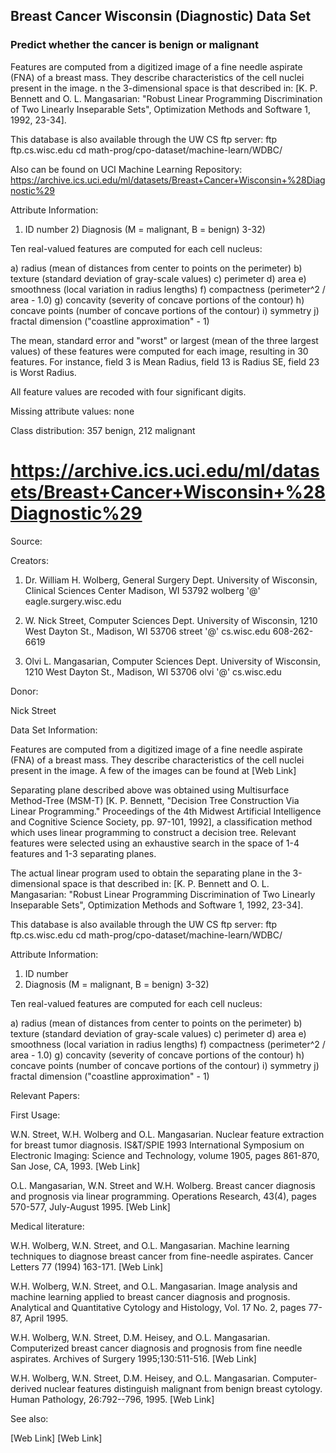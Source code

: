 ## Breast Cancer Wisconsin (Diagnostic) Data Set
### Predict whether the cancer is benign or malignant
Features are computed from a digitized image of a fine needle aspirate (FNA) of a breast mass. They describe characteristics of the cell nuclei present in the image. n the 3-dimensional space is that described in: [K. P. Bennett and O. L. Mangasarian: "Robust Linear Programming Discrimination of Two Linearly Inseparable Sets", Optimization Methods and Software 1, 1992, 23-34].

This database is also available through the UW CS ftp server: ftp ftp.cs.wisc.edu cd math-prog/cpo-dataset/machine-learn/WDBC/

Also can be found on UCI Machine Learning Repository: https://archive.ics.uci.edu/ml/datasets/Breast+Cancer+Wisconsin+%28Diagnostic%29

Attribute Information:

1) ID number 2) Diagnosis (M = malignant, B = benign) 3-32)

Ten real-valued features are computed for each cell nucleus:

a) radius (mean of distances from center to points on the perimeter) b) texture (standard deviation of gray-scale values) c) perimeter d) area e) smoothness (local variation in radius lengths) f) compactness (perimeter^2 / area - 1.0) g) concavity (severity of concave portions of the contour) h) concave points (number of concave portions of the contour) i) symmetry j) fractal dimension ("coastline approximation" - 1)

The mean, standard error and "worst" or largest (mean of the three largest values) of these features were computed for each image, resulting in 30 features. For instance, field 3 is Mean Radius, field 13 is Radius SE, field 23 is Worst Radius.

All feature values are recoded with four significant digits.

Missing attribute values: none

Class distribution: 357 benign, 212 malignant

# https://archive.ics.uci.edu/ml/datasets/Breast+Cancer+Wisconsin+%28Diagnostic%29

Source:

Creators: 

1. Dr. William H. Wolberg, General Surgery Dept. 
University of Wisconsin, Clinical Sciences Center 
Madison, WI 53792 
wolberg '@' eagle.surgery.wisc.edu 

2. W. Nick Street, Computer Sciences Dept. 
University of Wisconsin, 1210 West Dayton St., Madison, WI 53706 
street '@' cs.wisc.edu 608-262-6619 

3. Olvi L. Mangasarian, Computer Sciences Dept. 
University of Wisconsin, 1210 West Dayton St., Madison, WI 53706 
olvi '@' cs.wisc.edu 

Donor: 

Nick Street


Data Set Information:

Features are computed from a digitized image of a fine needle aspirate (FNA) of a breast mass. They describe characteristics of the cell nuclei present in the image. A few of the images can be found at [Web Link] 

Separating plane described above was obtained using Multisurface Method-Tree (MSM-T) [K. P. Bennett, "Decision Tree Construction Via Linear Programming." Proceedings of the 4th Midwest Artificial Intelligence and Cognitive Science Society, pp. 97-101, 1992], a classification method which uses linear programming to construct a decision tree. Relevant features were selected using an exhaustive search in the space of 1-4 features and 1-3 separating planes. 

The actual linear program used to obtain the separating plane in the 3-dimensional space is that described in: [K. P. Bennett and O. L. Mangasarian: "Robust Linear Programming Discrimination of Two Linearly Inseparable Sets", Optimization Methods and Software 1, 1992, 23-34]. 

This database is also available through the UW CS ftp server: 
ftp ftp.cs.wisc.edu 
cd math-prog/cpo-dataset/machine-learn/WDBC/


Attribute Information:

1) ID number 
2) Diagnosis (M = malignant, B = benign) 
3-32) 

Ten real-valued features are computed for each cell nucleus: 

a) radius (mean of distances from center to points on the perimeter) 
b) texture (standard deviation of gray-scale values) 
c) perimeter 
d) area 
e) smoothness (local variation in radius lengths) 
f) compactness (perimeter^2 / area - 1.0) 
g) concavity (severity of concave portions of the contour) 
h) concave points (number of concave portions of the contour) 
i) symmetry 
j) fractal dimension ("coastline approximation" - 1)


Relevant Papers:

First Usage: 

W.N. Street, W.H. Wolberg and O.L. Mangasarian. Nuclear feature extraction for breast tumor diagnosis. IS&T/SPIE 1993 International Symposium on Electronic Imaging: Science and Technology, volume 1905, pages 861-870, San Jose, CA, 1993. 
[Web Link] 

O.L. Mangasarian, W.N. Street and W.H. Wolberg. Breast cancer diagnosis and prognosis via linear programming. Operations Research, 43(4), pages 570-577, July-August 1995. 
[Web Link] 

Medical literature: 

W.H. Wolberg, W.N. Street, and O.L. Mangasarian. Machine learning techniques to diagnose breast cancer from fine-needle aspirates. Cancer Letters 77 (1994) 163-171. 
[Web Link] 

W.H. Wolberg, W.N. Street, and O.L. Mangasarian. Image analysis and machine learning applied to breast cancer diagnosis and prognosis. Analytical and Quantitative Cytology and Histology, Vol. 17 No. 2, pages 77-87, April 1995. 

W.H. Wolberg, W.N. Street, D.M. Heisey, and O.L. Mangasarian. Computerized breast cancer diagnosis and prognosis from fine needle aspirates. Archives of Surgery 1995;130:511-516. 
[Web Link] 

W.H. Wolberg, W.N. Street, D.M. Heisey, and O.L. Mangasarian. Computer-derived nuclear features distinguish malignant from benign breast cytology. Human Pathology, 26:792--796, 1995. 
[Web Link] 

See also: 

[Web Link] 
[Web Link]

